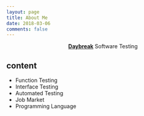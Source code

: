 ```yaml
---
layout: page
title: About Me
date: 2018-03-06
comments: false
---
```

    
<center><a href="https://daybreakl.github.io/"><b>Daybreak</b></a> Software Testing </center>

## content
* Function Testing
* Interface Testing
* Automated Testing
* Job Market
* Programming Language


